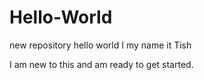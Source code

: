 # Hello-World
new repository hello world
I my name it Tish

I am new to this and am ready to get started.
